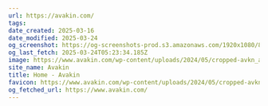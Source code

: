 ```yaml
---
url: https://avakin.com/
tags: 
date_created: 2025-03-16
date_modified: 2025-03-24
og_screenshot: https://og-screenshots-prod.s3.amazonaws.com/1920x1080/80/false/ce65b0d10392252b52fd967c71d8a9438dee0d0fafd24da95c359b8bb7568d15.jpeg
og_last_fetch: 2025-03-24T05:23:34.185Z
image: https://www.avakin.com/wp-content/uploads/2024/05/cropped-avkn_app_icon_new-180x180.jpg
site_name: Avakin
title: Home - Avakin
favicon: https://www.avakin.com/wp-content/uploads/2024/05/cropped-avkn_app_icon_new-192x192.jpg
og_fetched_url: https://www.avakin.com/
---
```

